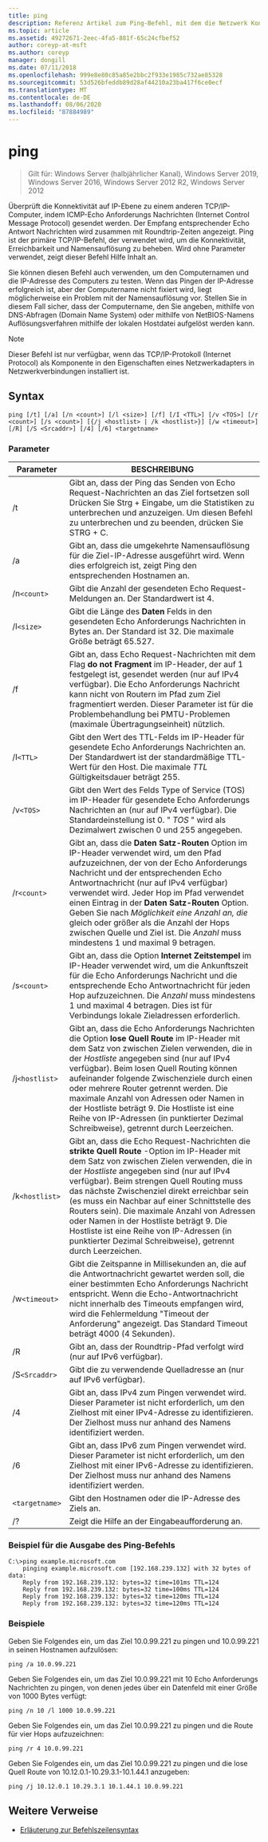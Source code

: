 ```yaml
---
title: ping
description: Referenz Artikel zum Ping-Befehl, mit dem die Netzwerk Konnektivität überprüft wird.
ms.topic: article
ms.assetid: 49272671-2eec-4fa5-881f-65c24cfbef52
author: coreyp-at-msft
ms.author: coreyp
manager: dongill
ms.date: 07/11/2018
ms.openlocfilehash: 999e8e80c85a85e2bbc2f933e1985c732ae85328
ms.sourcegitcommit: 53d526bfeddb89d28af44210a23ba417f6ce0ecf
ms.translationtype: MT
ms.contentlocale: de-DE
ms.lasthandoff: 08/06/2020
ms.locfileid: "87884989"
---
```

# <a name="ping"></a>ping

> Gilt für: Windows Server (halbjährlicher Kanal), Windows Server 2019, Windows Server 2016, Windows Server 2012 R2, Windows Server 2012

Überprüft die Konnektivität auf IP-Ebene zu einem anderen TCP/IP-Computer, indem ICMP-Echo Anforderungs Nachrichten (Internet Control Message Protocol) gesendet werden. Der Empfang entsprechender Echo Antwort Nachrichten wird zusammen mit Roundtrip-Zeiten angezeigt. Ping ist der primäre TCP/IP-Befehl, der verwendet wird, um die Konnektivität, Erreichbarkeit und Namensauflösung zu beheben. Wird ohne Parameter verwendet, zeigt dieser Befehl Hilfe Inhalt an.

Sie können diesen Befehl auch verwenden, um den Computernamen und die IP-Adresse des Computers zu testen. Wenn das Pingen der IP-Adresse erfolgreich ist, aber der Computername nicht fixiert wird, liegt möglicherweise ein Problem mit der Namensauflösung vor. Stellen Sie in diesem Fall sicher, dass der Computername, den Sie angeben, mithilfe von DNS-Abfragen (Domain Name System) oder mithilfe von NetBIOS-Namens Auflösungsverfahren mithilfe der lokalen Hostdatei aufgelöst werden kann.

> [!NOTE]
> Dieser Befehl ist nur verfügbar, wenn das TCP/IP-Protokoll (Internet Protocol) als Komponente in den Eigenschaften eines Netzwerkadapters in Netzwerkverbindungen installiert ist.

## <a name="syntax"></a>Syntax

```
ping [/t] [/a] [/n <count>] [/l <size>] [/f] [/I <TTL>] [/v <TOS>] [/r <count>] [/s <count>] [{/j <hostlist> | /k <hostlist>}] [/w <timeout>] [/R] [/S <Srcaddr>] [/4] [/6] <targetname>
```

### <a name="parameters"></a>Parameter

| Parameter | BESCHREIBUNG |
|--|--|
| /t | Gibt an, dass der Ping das Senden von Echo Request-Nachrichten an das Ziel fortsetzen soll Drücken Sie Strg + Eingabe, um die Statistiken zu unterbrechen und anzuzeigen. Um diesen Befehl zu unterbrechen und zu beenden, drücken Sie STRG + C. |
| /a | Gibt an, dass die umgekehrte Namensauflösung für die Ziel-IP-Adresse ausgeführt wird. Wenn dies erfolgreich ist, zeigt Ping den entsprechenden Hostnamen an. |
| /n`<count>` | Gibt die Anzahl der gesendeten Echo Request-Meldungen an. Der Standardwert ist 4. |
| /l`<size>` | Gibt die Länge des **Daten** Felds in den gesendeten Echo Anforderungs Nachrichten in Bytes an. Der Standard ist 32. Die maximale Größe beträgt 65.527. |
| /f | Gibt an, dass Echo Request-Nachrichten mit dem Flag **do not Fragment** im IP-Header, der auf 1 festgelegt ist, gesendet werden (nur auf IPv4 verfügbar). Die Echo Anforderungs Nachricht kann nicht von Routern im Pfad zum Ziel fragmentiert werden. Dieser Parameter ist für die Problembehandlung bei PMTU-Problemen (maximale Übertragungseinheit) nützlich. |
| /I`<TTL>` | Gibt den Wert des TTL-Felds im IP-Header für gesendete Echo Anforderungs Nachrichten an. Der Standardwert ist der standardmäßige TTL-Wert für den Host. Die maximale *TTL* Gültigkeitsdauer beträgt 255. |
| /v`<TOS>` | Gibt den Wert des Felds Type of Service (TOS) im IP-Header für gesendete Echo Anforderungs Nachrichten an (nur auf IPv4 verfügbar). Die Standardeinstellung ist 0. " *TOS* " wird als Dezimalwert zwischen 0 und 255 angegeben. |
| /r`<count>` | Gibt an, dass die **Daten Satz-Routen** Option im IP-Header verwendet wird, um den Pfad aufzuzeichnen, der von der Echo Anforderungs Nachricht und der entsprechenden Echo Antwortnachricht (nur auf IPv4 verfügbar) verwendet wird. Jeder Hop im Pfad verwendet einen Eintrag in der **Daten Satz-Routen** Option. Geben Sie nach *Möglichkeit eine Anzahl an, die* gleich oder größer als die Anzahl der Hops zwischen Quelle und Ziel ist. Die *Anzahl* muss mindestens 1 und maximal 9 betragen. |
| /s`<count>` | Gibt an, dass die Option **Internet Zeitstempel** im IP-Header verwendet wird, um die Ankunftszeit für die Echo Anforderungs Nachricht und die entsprechende Echo Antwortnachricht für jeden Hop aufzuzeichnen. Die *Anzahl* muss mindestens 1 und maximal 4 betragen. Dies ist für Verbindungs lokale Zieladressen erforderlich. |
| /j`<hostlist>` | Gibt an, dass die Echo Anforderungs Nachrichten die Option **lose Quell Route** im IP-Header mit dem Satz von zwischen Zielen verwenden, die in der *Hostliste* angegeben sind (nur auf IPv4 verfügbar). Beim losen Quell Routing können aufeinander folgende Zwischenziele durch einen oder mehrere Router getrennt werden. Die maximale Anzahl von Adressen oder Namen in der Hostliste beträgt 9. Die Hostliste ist eine Reihe von IP-Adressen (in punktierter Dezimal Schreibweise), getrennt durch Leerzeichen. |
| /k`<hostlist>` | Gibt an, dass die Echo Request-Nachrichten die **strikte Quell Route** -Option im IP-Header mit dem Satz von zwischen Zielen verwenden, die in der *Hostliste* angegeben sind (nur auf IPv4 verfügbar). Beim strengen Quell Routing muss das nächste Zwischenziel direkt erreichbar sein (es muss ein Nachbar auf einer Schnittstelle des Routers sein). Die maximale Anzahl von Adressen oder Namen in der Hostliste beträgt 9. Die Hostliste ist eine Reihe von IP-Adressen (in punktierter Dezimal Schreibweise), getrennt durch Leerzeichen. |
| /w`<timeout>` | Gibt die Zeitspanne in Millisekunden an, die auf die Antwortnachricht gewartet werden soll, die einer bestimmten Echo Anforderungs Nachricht entspricht. Wenn die Echo-Antwortnachricht nicht innerhalb des Timeouts empfangen wird, wird die Fehlermeldung "Timeout der Anforderung" angezeigt. Das Standard Timeout beträgt 4000 (4 Sekunden). |
| /R | Gibt an, dass der Roundtrip-Pfad verfolgt wird (nur auf IPv6 verfügbar). |
| /S`<Srcaddr>` | Gibt die zu verwendende Quelladresse an (nur auf IPv6 verfügbar). |
| /4 | Gibt an, dass IPv4 zum Pingen verwendet wird. Dieser Parameter ist nicht erforderlich, um den Zielhost mit einer IPv4-Adresse zu identifizieren. Der Zielhost muss nur anhand des Namens identifiziert werden. |
| /6 | Gibt an, dass IPv6 zum Pingen verwendet wird. Dieser Parameter ist nicht erforderlich, um den Zielhost mit einer IPv6-Adresse zu identifizieren. Der Zielhost muss nur anhand des Namens identifiziert werden. |
| `<targetname>` | Gibt den Hostnamen oder die IP-Adresse des Ziels an. |
| /? | Zeigt die Hilfe an der Eingabeaufforderung an. |

### <a name="example-of-the-ping-command-output"></a>Beispiel für die Ausgabe des Ping-Befehls

```
C:\>ping example.microsoft.com
    pinging example.microsoft.com [192.168.239.132] with 32 bytes of data:
    Reply from 192.168.239.132: bytes=32 time=101ms TTL=124
    Reply from 192.168.239.132: bytes=32 time=100ms TTL=124
    Reply from 192.168.239.132: bytes=32 time=120ms TTL=124
    Reply from 192.168.239.132: bytes=32 time=120ms TTL=124
```

### <a name="examples"></a>Beispiele

Geben Sie Folgendes ein, um das Ziel 10.0.99.221 zu pingen und 10.0.99.221 in seinen Hostnamen aufzulösen:

```
ping /a 10.0.99.221
```

Geben Sie Folgendes ein, um das Ziel 10.0.99.221 mit 10 Echo Anforderungs Nachrichten zu pingen, von denen jedes über ein Datenfeld mit einer Größe von 1000 Bytes verfügt:

```
ping /n 10 /l 1000 10.0.99.221
```

Geben Sie Folgendes ein, um das Ziel 10.0.99.221 zu pingen und die Route für vier Hops aufzuzeichnen:

```
ping /r 4 10.0.99.221
```

Geben Sie Folgendes ein, um das Ziel 10.0.99.221 zu pingen und die lose Quell Route von 10.12.0.1-10.29.3.1-10.1.44.1 anzugeben:

```
ping /j 10.12.0.1 10.29.3.1 10.1.44.1 10.0.99.221
```

## <a name="additional-references"></a>Weitere Verweise

- [Erläuterung zur Befehlszeilensyntax](command-line-syntax-key.md)
